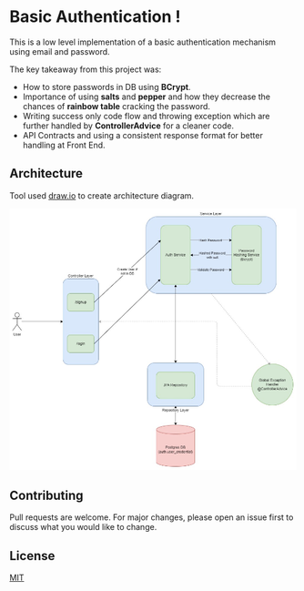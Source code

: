 # Basic Authentication !

This is a low level implementation of a basic authentication mechanism using email and password.

The key takeaway from this project was:
- How to store passwords in DB using **BCrypt**.
- Importance of using **salts** and **pepper** and how they decrease the chances of **rainbow table** cracking the password.
- Writing success only code flow and throwing exception which are further handled by **ControllerAdvice** for a cleaner code.
- API Contracts and using a consistent response format for better handling at Front End.


## Architecture

Tool used [draw.io](https://www.drawio.com/) to create architecture diagram.

![Architecture][architecture-url]

## Contributing

Pull requests are welcome. For major changes, please open an issue first
to discuss what you would like to change.

## License

[MIT][license-url]

<!-- MARKDOWN LINKS & IMAGES -->
[architecture-url]: https://raw.githubusercontent.com/Shashwat-Joshi/Project-Gotham/main/1-Authentication/1.1-BasicAuthentication/gotham/BasicAuthCodeArchitectre.jpg
[license-url]: https://raw.githubusercontent.com/Shashwat-Joshi/Project-Gotham/main/LICENSE
